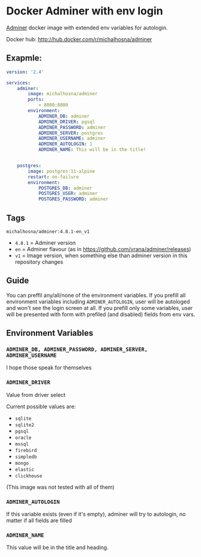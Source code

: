 # Docker Adminer with env login

[Adminer](https://www.adminer.org) docker image with extended env variables for autologin.

Docker hub: http://hub.docker.com/r/michalhosna/adminer

## Exapmle:
```yaml
version: '2.4'

services:
    adminer:
        image: michalhosna/adminer
        ports:
            - 8080:8080
        environment:
            ADMINER_DB: adminer
            ADMINER_DRIVER: pgsql
            ADMINER_PASSWORD: adminer
            ADMINER_SERVER: postgres
            ADMINER_USERNAME: adminer
            ADMINER_AUTOLOGIN: 1
            ADMINER_NAME: This will be in the title!


    postgres:
        image: postgres:11-alpine
        restart: on-failure
        environment:
            POSTGRES_DB: adminer
            POSTGRES_USER: adminer
            POSTGRES_PASSWORD: adminer


```

## Tags

```
michalhosna/adminer:4.8.1-en_v1
```

- `4.8.1` = Adminer version
- `en` = Adminer flavour (as in https://github.com/vrana/adminer/releases)
- `v1` = Image version, when something else than adminer version in this repository changes 

## Guide
You can preffil any/all/none of the environment variables. 
If you prefill all environment variables including `ADMINER_AUTOLOGIN`, user will be autologed and won't see the login screen at all.
If you prefill only some variables, user will be presented with form with prefiled (and disabled) fields from env vars.

## Environment Variables

### `ADMINER_DB, ADMINER_PASSWORD, ADMINER_SERVER, ADMINER_USERNAME`
I hope those speak for themselves

### `ADMINER_DRIVER`
Value from driver select

Current possible values are:
- `sqlite`
- `sqlite2`
- `pgsql`
- `oracle`
- `mssql`
- `firebird`
- `simpledb`
- `mongo`
- `elastic`
- `clickhouse`

(This image was not tested with all of them)

### `ADMINER_AUTOLOGIN`
If this variable exists (even if it's empty), adminer will try to autologin, no matter if all fields are filled

### `ADMINER_NAME`
This value will be in the title and heading.
